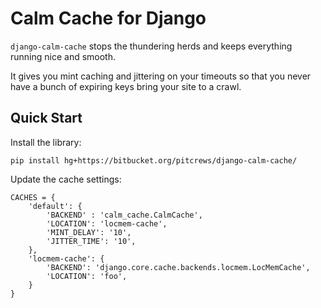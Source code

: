 # Calm Cache for Django

`django-calm-cache` stops the thundering herds and keeps everything running
nice and smooth.

It gives you mint caching and jittering on your timeouts so that you never have
a bunch of expiring keys bring your site to a crawl.


## Quick Start

Install the library:

    pip install hg+https://bitbucket.org/pitcrews/django-calm-cache/


Update the cache settings:

    CACHES = {
        'default': {
            'BACKEND' : 'calm_cache.CalmCache',
            'LOCATION': 'locmem-cache',
            'MINT_DELAY': '10',
            'JITTER_TIME': '10',
        },
        'locmem-cache': {
            'BACKEND': 'django.core.cache.backends.locmem.LocMemCache',
            'LOCATION': 'foo',
        }
    }


